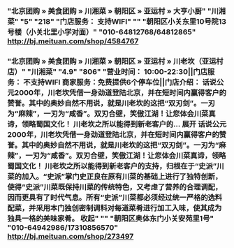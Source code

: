 ### "北京团购 » 美食团购 » 川湘菜 » 朝阳区 » 亚运村 » 大亨小厨"	"川湘菜"	"5"	"218"	"门店服务： 支持WIFI"	""	"朝阳区小关东里10号院13号楼（小关北里小学对面）"	"010-64812768/64812865"	http://bj.meituan.com/shop/4584767
### "北京团购 » 美食团购 » 川湘菜 » 朝阳区 » 亚运村 » 川老坎（亚运村店）"	"川湘菜"	"4.9"	"806"	"营业时间： 10:00-22:30||门店服务： 不支持WIFI 商家服务：免费提供6个停车位||门店介绍： 话说公元2000年，川老坎凭借一身劲道登陆北京，并在短时间内赢得客户的赞誉。其中的奥妙自然不用说，就是川老坎的这把“双刃剑”。一刃为“麻辣”，一刃为“咸香”。双刃合壁，笑傲江湖！让您体会川菜真谛，领略蜀国文化！ 川老坎之所以能得到新老客户的... 展开 话说公元2000年，川老坎凭借一身劲道登陆北京，并在短时间内赢得客户的赞誉。其中的奥妙自然不用说，就是川老坎的这把“双刃剑”。一刃为“麻辣”，一刃为“咸香”。双刃合壁，笑傲江湖！让您体会川菜真谛，领略蜀国文化！ 川老坎之所以能得到新老客户的支持，归根在于“史派”川菜的加入。“史派”掌门史正良在原有川菜的基础上进行了独特创新，使得“史派”川菜既保持川菜的传统特色，又考虑了营养的合理调配，因而更具有了时代气息。所有“史派”川菜都必须经过统一严格的选料配菜，并采用本门独创密制调料对每道菜肴进行加工入味，使其成为独具一格的美味家肴。 收起"	""	"朝阳区奥体东门小关安苑里1号"	"010-64942986/17310856570"	http://bj.meituan.com/shop/273497

